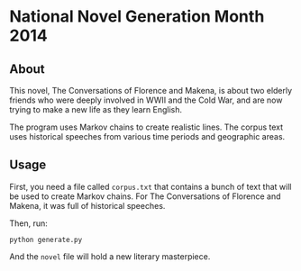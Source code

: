 # National Novel Generation Month 2014

## About

This novel, The Conversations of Florence and Makena, is about two elderly friends who were deeply involved in WWII and the Cold War, and are now trying to make a new life as they learn English.

The program uses Markov chains to create realistic lines. The corpus text uses historical speeches from various time periods and geographic areas.

## Usage

First, you need a file called `corpus.txt` that contains a bunch of text that will be used to create Markov chains. For The Conversations of Florence and Makena, it was full of historical speeches.

Then, run:

```
python generate.py
```

And the `novel` file will hold a new literary masterpiece.